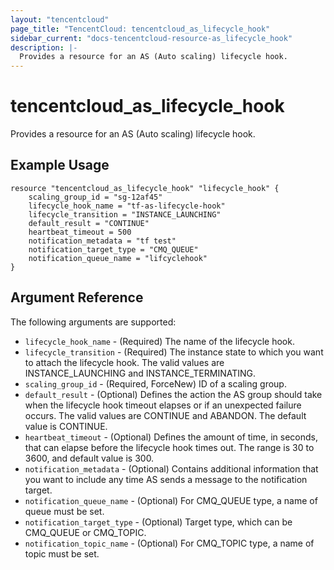 ```yaml
---
layout: "tencentcloud"
page_title: "TencentCloud: tencentcloud_as_lifecycle_hook"
sidebar_current: "docs-tencentcloud-resource-as_lifecycle_hook"
description: |-
  Provides a resource for an AS (Auto scaling) lifecycle hook.
---
```


# tencentcloud_as_lifecycle_hook

Provides a resource for an AS (Auto scaling) lifecycle hook.

## Example Usage

```hcl
resource "tencentcloud_as_lifecycle_hook" "lifecycle_hook" {
	scaling_group_id = "sg-12af45"
	lifecycle_hook_name = "tf-as-lifecycle-hook"
	lifecycle_transition = "INSTANCE_LAUNCHING"
	default_result = "CONTINUE"
	heartbeat_timeout = 500
	notification_metadata = "tf test"
	notification_target_type = "CMQ_QUEUE"
	notification_queue_name = "lifcyclehook"
}
```

## Argument Reference

The following arguments are supported:

* `lifecycle_hook_name` - (Required) The name of the lifecycle hook.
* `lifecycle_transition` - (Required) The instance state to which you want to attach the lifecycle hook. The valid values are INSTANCE_LAUNCHING and INSTANCE_TERMINATING.
* `scaling_group_id` - (Required, ForceNew) ID of a scaling group.
* `default_result` - (Optional) Defines the action the AS group should take when the lifecycle hook timeout elapses or if an unexpected failure occurs. The valid values are CONTINUE and ABANDON. The default value is CONTINUE.
* `heartbeat_timeout` - (Optional) Defines the amount of time, in seconds, that can elapse before the lifecycle hook times out. The range is 30 to 3600, and default value is 300.
* `notification_metadata` - (Optional) Contains additional information that you want to include any time AS sends a message to the notification target.
* `notification_queue_name` - (Optional) For CMQ_QUEUE type, a name of queue must be set.
* `notification_target_type` - (Optional) Target type, which can be CMQ_QUEUE or CMQ_TOPIC.
* `notification_topic_name` - (Optional) For CMQ_TOPIC type, a name of topic must be set.


